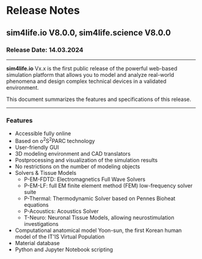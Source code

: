 # Release Notes

## **sim4life.io** V8.0.0, **sim4life.science** V8.0.0

### Release Date: 14.03.2024



---

**sim4life.io** Vx.x is the first public release of the powerful web-based simulation platform that allows you to model and analyze real-world phenomena and design complex technical devices in a validated environment.

This document summarizes the features and specifications of this release.

---


### **Features**
- Accessible fully online
- Based on o<sup>2</sup>S<sup>2</sup>PARC technology
- User-friendly GUI
- 3D modeling environment and CAD translators
- Postprocessing and visualization of the simulation results 
- No restrictions on the number of modeling objects
- Solvers & Tissue Models
    * P-EM-FDTD: Electromagnetics Full Wave Solvers
    * P-EM-LF: full EM finite element method (FEM) low-frequency solver suite
    * P-Thermal: Thermodynamic Solver based on Pennes Bioheat equations
    * P-Acoustics: Acoustics Solver
    * T-Neuro: Neuronal Tissue Models, allowing neurostimulation investigations
- Computational anatomical model Yoon-sun, the first Korean human model of the IT'IS Virtual Population
- Material database
- Python and Jupyter Notebook scripting



